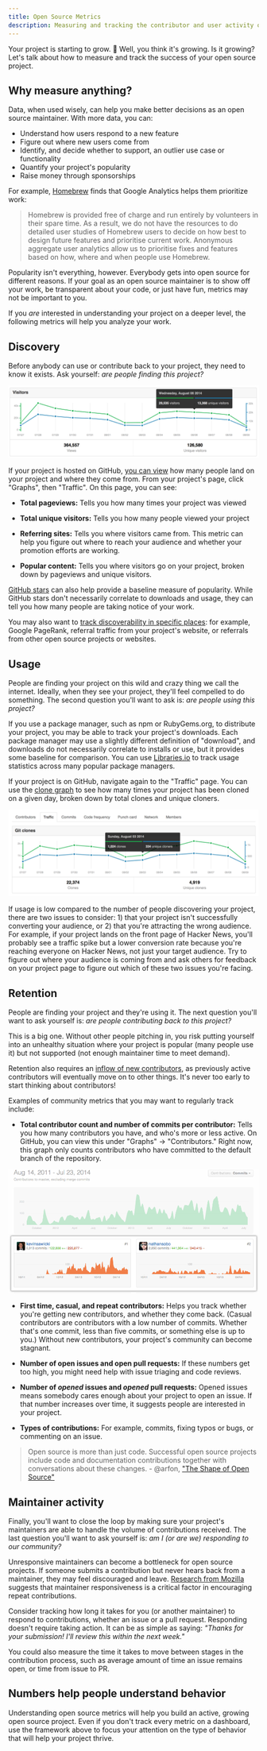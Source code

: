 ```yaml
---
title: Open Source Metrics
description: Measuring and tracking the contributor and user activity of your open source project.
---
```


Your project is starting to grow. 🌱  Well, you think it's growing. Is it growing? Let's talk about how to measure and track the success of your open source project.

## Why measure anything?

Data, when used wisely, can help you make better decisions as an open source maintainer. With more data, you can:

* Understand how users respond to a new feature
* Figure out where new users come from
* Identify, and decide whether to support, an outlier use case or functionality
* Quantify your project's popularity
* Raise money through sponsorships

For example, [Homebrew](https://github.com/Homebrew/brew/blob/bbed7246bc5c5b7acb8c1d427d10b43e090dfd39/docs/Analytics.md) finds that Google Analytics helps them prioritize work:

> Homebrew is provided free of charge and run entirely by volunteers in their spare time. As a result, we do not have the resources to do detailed user studies of Homebrew users to decide on how best to design future features and prioritise current work. Anonymous aggregate user analytics allow us to prioritise fixes and features based on how, where and when people use Homebrew.

Popularity isn't everything, however. Everybody gets into open source for different reasons. If your goal as an open source maintainer is to show off your work, be transparent about your code, or just have fun, metrics may not be important to you.

If you _are_ interested in understanding your project on a deeper level, the following metrics will help you analyze your work.

## Discovery

Before anybody can use or contribute back to your project, they need to know it exists. Ask yourself: _are people finding this project?_

![traffic graph](/assets/images/marketing/repo_traffic_graphs_tooltip.png)

If your project is hosted on GitHub, [you can view](https://help.github.com/articles/about-repository-graphs/#traffic) how many people land on your project and where they come from. From your project's page, click "Graphs", then "Traffic". On this page, you can see:

* **Total pageviews:** Tells you how many times your project was viewed

* **Total unique visitors:** Tells you how many people viewed your project

* **Referring sites:** Tells you where visitors came from. This metric can help you figure out where to reach your audience and whether your promotion efforts are working.

* **Popular content:** Tells you where visitors go on your project, broken down by pageviews and unique visitors.

[GitHub stars](https://github.com/blog/1204-notifications-stars) can also help provide a baseline measure of popularity. While GitHub stars don't necessarily correlate to downloads and usage, they can tell you how many people are taking notice of your work.

You may also want to [track discoverability in specific places](https://opensource.com/business/16/6/pirate-metrics): for example, Google PageRank, referral traffic from your project's website, or referrals from other open source projects or websites.

## Usage

People are finding your project on this wild and crazy thing we call the internet. Ideally, when they see your project, they'll feel compelled to do something. The second question you'll want to ask is: _are people using this project?_

If you use a package manager, such as npm or RubyGems.org, to distribute your project, you may be able to track your project's downloads. Each package manager may use a slightly different definition of "download", and downloads do not necessarily correlate to installs or use, but it provides some baseline for comparison. You can use [Libraries.io](https://libraries.io/) to track usage statistics across many popular package managers.

If your project is on GitHub, navigate again to the "Traffic" page. You can use the [clone graph](https://github.com/blog/1873-clone-graphs) to see how many times your project has been cloned on a given day, broken down by total clones and unique cloners.

![clone graph](/assets/images/marketing/clone_graph.png)

If usage is low compared to the number of people discovering your project, there are two issues to consider: 1) that your project isn't successfully converting your audience, or 2) that you're attracting the wrong audience. For example, if your project lands on the front page of Hacker News, you'll probably see a traffic spike but a lower conversion rate because you're reaching everyone on Hacker News, not just your target audience. Try to figure out where your audience is coming from and ask others for feedback on your project page to figure out which of these two issues you're facing.

## Retention

People are finding your project and they're using it. The next question you'll want to ask yourself is: _are people contributing back to this project?_

This is a big one. Without other people pitching in, you risk putting yourself into an unhealthy situation where your project is popular (many people use it) but not supported (not enough maintainer time to meet demand).

Retention also requires an [inflow of new contributors](http://blog.abigailcabunoc.com/increasing-developer-engagement-at-mozilla-science-learning-advocacy#contributor-pathways_2), as previously active contributors will eventually move on to other things. It's never too early to start thinking about contributors!

Examples of community metrics that you may want to regularly track include:

* **Total contributor count and number of commits per contributor:** Tells you how many contributors you have, and who's more or less active. On GitHub, you can view this under "Graphs" -> "Contributors." Right now, this graph only counts contributors who have committed to the default branch of the repository.

![contributor graph](/assets/images/marketing/repo_contributors_specific_graph.png)

* **First time, casual, and repeat contributors:** Helps you track whether you're getting new contributors, and whether they come back. (Casual contributors are contributors with a low number of commits. Whether that's one commit, less than five commits, or something else is up to you.) Without new contributors, your project's community can become stagnant.

* **Number of open issues and open pull requests:** If these numbers get too high, you might need help with issue triaging and code reviews.

* **Number of _opened_ issues and _opened_ pull requests:** Opened issues means somebody cares enough about your project to open an issue. If that number increases over time, it suggests people are interested in your project.

* **Types of contributions:** For example, commits, fixing typos or bugs, or commenting on an issue.

> Open source is more than just code. Successful open source projects include code and documentation contributions together with conversations about these changes. - @arfon, ["The Shape of Open Source"](https://github.com/blog/2195-the-shape-of-open-source)

## Maintainer activity

Finally, you'll want to close the loop by making sure your project's maintainers are able to handle the volume of contributions received. The last question you'll want to ask yourself is: _am I (or are we) responding to our community?_

Unresponsive maintainers can become a bottleneck for open source projects. If someone submits a contribution but never hears back from a maintainer, they may feel discouraged and leave. [Research from Mozilla](https://docs.google.com/presentation/d/1hsJLv1ieSqtXBzd5YZusY-mB8e1VJzaeOmh8Q4VeMio/edit#slide=id.g43d857af8_0177) suggests that maintainer responsiveness is a critical factor in encouraging repeat contributions.

Consider tracking how long it takes for you (or another maintainer) to respond to contributions, whether an issue or a pull request. Responding doesn't require taking action. It can be as simple as saying: _"Thanks for your submission! I'll review this within the next week."_

You could also measure the time it takes to move between stages in the contribution process, such as average amount of time an issue remains open, or time from issue to PR.

## Numbers help people understand behavior

Understanding open source metrics will help you build an active, growing open source project. Even if you don't track every metric on a dashboard, use the framework above to focus your attention on the type of behavior that will help your project thrive.
